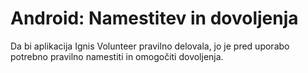 # Android: Namestitev in dovoljenja

Da bi aplikacija Ignis Volunteer pravilno delovala, jo je pred uporabo potrebno pravilno namestiti in omogočiti dovoljenja.

